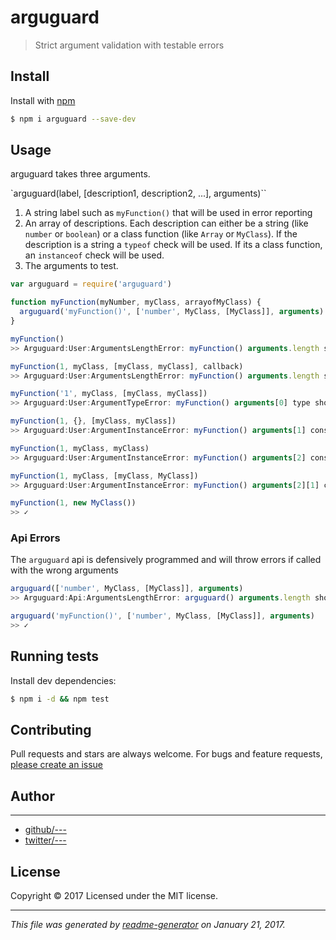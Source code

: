 # arguguard

> Strict argument validation with testable errors

## Install

Install with [npm](https://www.npmjs.com/)

```sh
$ npm i arguguard --save-dev
```

## Usage

arguguard takes three arguments.

`arguguard(label, [description1, description2, ...], arguments)``

1. A string label such as `myFunction()` that will be used in error reporting
2. An array of descriptions. Each description can either be a string (like `number` or `boolean`) or a class function (like `Array` or `MyClass`).
If the description is a string a `typeof` check will be used. If its a class function, an `instanceof` check will be used.
3. The arguments to test.

```js
var arguguard = require('arguguard')

function myFunction(myNumber, myClass, arrayofMyClass) {
  arguguard('myFunction()', ['number', MyClass, [MyClass]], arguments)
}

myFunction()
>> Arguguard:User:ArgumentsLengthError: myFunction() arguments.length should be "3", received "0"

myFunction(1, myClass, [myClass, myClass], callback)
>> Arguguard:User:ArgumentsLengthError: myFunction() arguments.length should be "3", received "4"

myFunction('1', myClass, [myClass, myClass])
>> Arguguard:User:ArgumentTypeError: myFunction() arguments[0] type should be "number", received "string"

myFunction(1, {}, [myClass, myClass])
>> Arguguard:User:ArgumentInstanceError: myFunction() arguments[1] constructor should be "MyClass", received "Object"

myFunction(1, myClass, myClass)
>> Arguguard:User:ArgumentInstanceError: myFunction() arguments[2] constructor should be "Array", received "MyClass"

myFunction(1, myClass, [myClass, MyClass])
>> Arguguard:User:ArgumentInstanceError: myFunction() arguments[2][1] constructor should be "MyClass", received "Function"

myFunction(1, new MyClass())
>> ✓
```

### Api Errors

The `arguguard` api is defensively programmed and will throw errors if called with the wrong arguments

```js
arguguard(['number', MyClass, [MyClass]], arguments)
>> Arguguard:Api:ArgumentsLengthError: arguguard() arguments.length should be "3", received "2"

arguguard('myFunction()', ['number', MyClass, [MyClass]], arguments)
>> ✓
```

## Running tests

Install dev dependencies:

```sh
$ npm i -d && npm test
```

## Contributing

Pull requests and stars are always welcome. For bugs and feature requests, [please create an issue](https://github.com/SafeMarket/arguguard/issues)

## Author

***

* [github/---](https://github.com/---)
* [twitter/---](http://twitter.com/---)

## License

Copyright © 2017 []()
Licensed under the MIT license.

***

_This file was generated by [readme-generator](https://github.com/jonschlinkert/readme-generator) on January 21, 2017._
